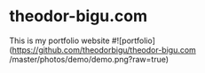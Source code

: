 # theodor-bigu.com
This is my portfolio website
#![portfolio](https://github.com/theodorbigu/theodor-bigu.com
/master/photos/demo/demo.png?raw=true)
